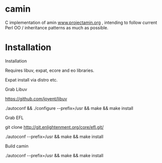 camin
=====

C implementation of amin www.projectamin.org , intending to follow current Perl OO / inheritance patterns as much as possible.

Installation 
=====

Installation 

Requires libuv, expat, ecore and eo libraries.

Expat install via distro etc.

Grab Libuv 

https://github.com/joyent/libuv

./autoconf && ./configure --prefix=/usr && make && make install

Grab EFL 

git clone http://git.enlightenment.org/core/efl.git/

./autoconf --prefix=/usr && make && make install 

Build camin 

./autoconf --prefix=/usr && make && make install 
